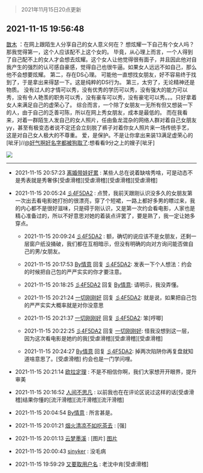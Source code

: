 > 2021年11月15日20点更新
<link rel="stylesheet" href="https://cdn.jsdelivr.net/gh/taotie6/sampleJSON@main/css/photo_show.css">
<meta name="referrer" content="no-referrer" />


 ## 2021-11-15 19:56:48 

 [㪚木](https://www.coolapk.com/feed/31495113?shareKey=NGQ3ZmM2ZDM0NmRjNjE5MjRjNDE~) ：在网上跟陌生人分享自己的女人意义何在？
想炫耀一下自己有个女人吗？
那我觉得第一，这个人应该配不上这个女的。
毕竟，从心理上而言，一个人得到了自己配不上的女人才会想去炫耀。这个女人让他觉得很有面子，并且因此他对自我产生的强烈的认可感自豪感，觉得自己也很牛逼。如果女人远远不如自己<!--break-->，那么他不会想要炫耀。
第二，存在DS心理。
可能他一直想找女朋友，好不容易终于找到了，于是拿出来得瑟一下。这是纯粹的DS行为。
第三，太穷了，无论精神还是物质。
没有过人的才情可以秀，没有优秀的学历可以秀，没有强大的能力可以秀，没有令人艳羡的职务可以秀，没有豪车可以秀，没有豪宅可以秀。。。只好拿着女人来满足自己的虚荣心了。
综合而言，一个除了女朋友一无所有但又想装一下的人，由于自己的乏善可陈，所以在网上秀女朋友，成本是最低的。
而在我看来，对着一群陌生人发自己的女人照片，任由鱼龙混杂的网络人群对着自己女朋友yy，甚至有极变态者说不定还会立刻脱了裤子对着你女人照片来一场传统手艺，这是对自己女人极大的不尊重。
爱，是保护。不是让你拿出来装13满足虚荣心的[呲牙]//<a class="feed-link-uname" href="/u/好气啊好名字都被狗取了">@好气啊好名字都被狗取了</a>:想看看9分之上的嫂子[呲牙] 

<div class="album">
<img class="img-item" src="http://image.coolapk.com/feed/2020/0511/21/1081091_45bad8f3_4880_7713@356x200.gif" />
</div>

 ------- 

- 2021-11-15 20:57:23 [离婚带娃好累](uid=8385282) : 某些人总在说着缺啥秀啥，可是动态不是秀表就是秀奢侈[受虐滑稽][受虐滑稽][受虐滑稽][受虐滑稽] 

- 2021-11-15 20:05:24 [彡4F5DA2](uid=983185) : 点赞，我前天跟刚认识没多久的女朋友第一次出去看电影她打扮的很漂亮，穿了个短裙，一路上都好多男的瞟过来，我的内心都不是很好滋味，只是碍于刚认识，又是第一次约会看电影，人家也是精心准备过的，所以不好意思对她的着装点评罢了，要是熟了，我一定让她多穿点。 

    - 2021-11-15 20:09:24 [彡4F5DA2](uid=983185) : 额，确切的说应该不是女朋友，还剩一层窗户纸没捅破，我们都在互相暗示，但没有明确的向对方询问能否做自己的男/女朋友。 

    - 2021-11-15 20:17:53 [By情意](uid=2227064) 回复 [彡4F5DA2](uid=983185): 发表一下个人想法：约会的时候把自己包的严严实实的你才要注意。 

    - 2021-11-15 20:18:25 [彡4F5DA2](uid=983185) 回复 [By情意](uid=2227064): 请明示，我没弄懂。 

    - 2021-11-15 20:21:24 [一切刚刚好](uid=701389) 回复 [彡4F5DA2](uid=983185): 就是说，如果把自己包的严严实实大概率就是对你没意思 

    - 2021-11-15 20:21:37 [一切刚刚好](uid=701389) 回复 [彡4F5DA2](uid=983185): 笨[哼唧] 

    - 2021-11-15 20:22:25 [彡4F5DA2](uid=983185) 回复 [一切刚刚好](uid=701389): 怪我没想到这一层，因为这次看电影是她约的我[受虐滑稽][受虐滑稽][受虐滑稽] 

    - 2021-11-15 20:24:27 [By情意](uid=2227064) 回复 [彡4F5DA2](uid=983185): 掉两次陷阱你再复盘就知道啥意思了。[受虐滑稽]
约会也是一门学问哩。 

- 2021-11-15 20:21:14 [欧拉定理](uid=1320380) : 不是不相信你啊，我们大家想开开眼界，提升审美 

- 2021-11-15 20:16:52 [人间不思凡](uid=2080265) : 以前我也在在评论区说过这样的话[受虐滑稽]结果你懂的[流汗滑稽][流汗滑稽][流汗滑稽] 

- 2021-11-15 20:04:54 [By情意](uid=2227064) : 所言甚是。 

- 2021-11-15 20:01:21 [烟火清凉不如吃茶去](uid=4279524) : [强] 

- 2021-11-15 20:01:13 [云梦墨溪](uid=938645) : [图片] [图片](http://image.coolapk.com/feed/2021/1115/20/938645_1c4a0807_7670_325@602x595.png)

- 2021-11-15 20:00:43 [sinyker](uid=684334) : 没毛病 

- 2021-11-15 19:59:29 [又要取用户名](uid=4165690) : 老沈中肯[受虐滑稽] 

